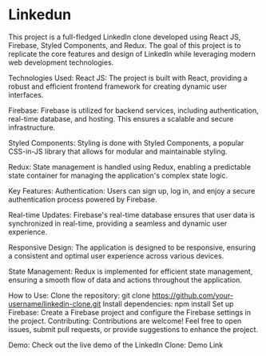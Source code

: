 # Linkedun
This project is a full-fledged LinkedIn clone developed using React JS, Firebase, Styled Components, and Redux. The goal of this project is to replicate the core features and design of LinkedIn while leveraging modern web development technologies.

Technologies Used:
React JS: The project is built with React, providing a robust and efficient frontend framework for creating dynamic user interfaces.

Firebase: Firebase is utilized for backend services, including authentication, real-time database, and hosting. This ensures a scalable and secure infrastructure.

Styled Components: Styling is done with Styled Components, a popular CSS-in-JS library that allows for modular and maintainable styling.

Redux: State management is handled using Redux, enabling a predictable state container for managing the application's complex state logic.

Key Features:
Authentication: Users can sign up, log in, and enjoy a secure authentication process powered by Firebase.

Real-time Updates: Firebase's real-time database ensures that user data is synchronized in real-time, providing a seamless and dynamic user experience.

Responsive Design: The application is designed to be responsive, ensuring a consistent and optimal user experience across various devices.

State Management: Redux is implemented for efficient state management, ensuring a smooth flow of data and actions throughout the application.

How to Use:
Clone the repository: git clone https://github.com/your-username/linkedin-clone.git
Install dependencies: npm install
Set up Firebase: Create a Firebase project and configure the Firebase settings in the project.
Contributing:
Contributions are welcome! Feel free to open issues, submit pull requests, or provide suggestions to enhance the project.

Demo:
Check out the live demo of the LinkedIn Clone: Demo Link